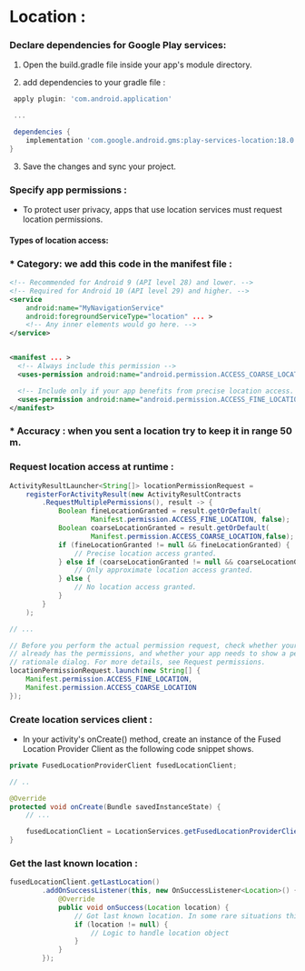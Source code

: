 # Location :

### Declare dependencies for Google Play services:

1. Open the build.gradle file inside your app's module directory.

2. add dependencies to your gradle file :

```groovy
 apply plugin: 'com.android.application'

 ...

 dependencies {
    implementation 'com.google.android.gms:play-services-location:18.0.0'
}
```

3. Save the changes and sync your project.

### Specify app permissions :

- To protect user privacy, apps that use location services must request location permissions.

#### Types of location access:

### \* Category: we add this code in the manifest file :

```xml
<!-- Recommended for Android 9 (API level 28) and lower. -->
<!-- Required for Android 10 (API level 29) and higher. -->
<service
    android:name="MyNavigationService"
    android:foregroundServiceType="location" ... >
    <!-- Any inner elements would go here. -->
</service>
```

```xml

<manifest ... >
  <!-- Always include this permission -->
  <uses-permission android:name="android.permission.ACCESS_COARSE_LOCATION" />

  <!-- Include only if your app benefits from precise location access. -->
  <uses-permission android:name="android.permission.ACCESS_FINE_LOCATION" />
</manifest>

```

### \* Accuracy : when you sent a location try to keep it in range 50 m.

### Request location access at runtime :

```java
ActivityResultLauncher<String[]> locationPermissionRequest =
    registerForActivityResult(new ActivityResultContracts
        .RequestMultiplePermissions(), result -> {
            Boolean fineLocationGranted = result.getOrDefault(
                    Manifest.permission.ACCESS_FINE_LOCATION, false);
            Boolean coarseLocationGranted = result.getOrDefault(
                    Manifest.permission.ACCESS_COARSE_LOCATION,false);
            if (fineLocationGranted != null && fineLocationGranted) {
                // Precise location access granted.
            } else if (coarseLocationGranted != null && coarseLocationGranted) {
                // Only approximate location access granted.
            } else {
                // No location access granted.
            }
        }
    );

// ...

// Before you perform the actual permission request, check whether your app
// already has the permissions, and whether your app needs to show a permission
// rationale dialog. For more details, see Request permissions.
locationPermissionRequest.launch(new String[] {
    Manifest.permission.ACCESS_FINE_LOCATION,
    Manifest.permission.ACCESS_COARSE_LOCATION
});

```

### Create location services client :

- In your activity's onCreate() method, create an instance of the Fused Location Provider Client as the following code snippet shows.

```java
private FusedLocationProviderClient fusedLocationClient;

// ..

@Override
protected void onCreate(Bundle savedInstanceState) {
    // ...

    fusedLocationClient = LocationServices.getFusedLocationProviderClient(this);
}
```

### Get the last known location :

```java
fusedLocationClient.getLastLocation()
        .addOnSuccessListener(this, new OnSuccessListener<Location>() {
            @Override
            public void onSuccess(Location location) {
                // Got last known location. In some rare situations this can be null.
                if (location != null) {
                    // Logic to handle location object
                }
            }
        });

```
